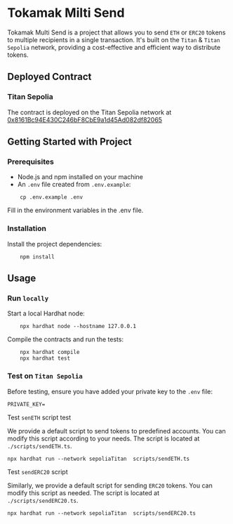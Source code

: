 # Tokamak Milti Send

Tokamak Multi Send is a project that allows you to send `ETH` or `ERC20` tokens to multiple recipients in a single transaction.
It's built on the `Titan` & `Titan Sepolia` network, providing a cost-effective and efficient way to distribute tokens.

## Deployed Contract

### Titan Sepolia

The contract is deployed on the Titan Sepolia network at [0x8161Bc94E430C246bF8CbE9a1d45Ad082df82065](https://explorer.titan-sepolia.tokamak.network/address/0x8161Bc94E430C246bF8CbE9a1d45Ad082df82065)

## Getting Started with Project

### Prerequisites

- Node.js and npm installed on your machine
- An `.env` file created from `.env.example`:

```shell
    cp .env.example .env
```

Fill in the environment variables in the .env file.

### Installation

Install the project dependencies:

```shell
    npm install
```

## Usage

### Run `locally`

Start a local Hardhat node:

```shell
    npx hardhat node --hostname 127.0.0.1
```

Compile the contracts and run the tests:

```shell
    npx hardhat compile
    npx hardhat test
```

### Test on `Titan Sepolia`

Before testing, ensure you have added your private key to the `.env` file:

```
PRIVATE_KEY=
```

Test `senETH` script test

We provide a default script to send tokens to predefined accounts. You can modify this script according to your needs. The script is located at `./scripts/sendETH.ts`.

```shell
npx hardhat run --network sepoliaTitan  scripts/sendETH.ts
```

Test `sendERC20` script

Similarly, we provide a default script for sending `ERC20` tokens. You can modify this script as needed. The script is located at `./scripts/sendERC20.ts`.

```shell
npx hardhat run --network sepoliaTitan  scripts/sendERC20.ts
```
